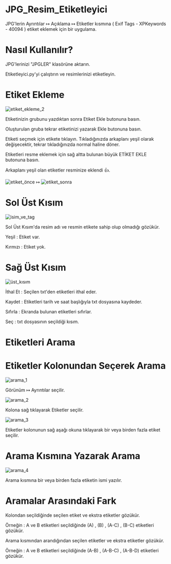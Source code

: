 # JPG_Resim_Etiketleyici
JPG'lerin Ayrıntılar ↦ Açıklama ↦ Etiketler kısmına ( Exif Tags - XPKeywords - 40094 ) etiket eklemek için bir uygulama.

# Nasıl Kullanılır?
JPG'lerinizi "JPGLER" klasörüne aktarın.

Etiketleyici.py'yi çalıştırın ve resimlerinizi etiketleyin.

# Etiket Ekleme
![etiket_ekleme_2](https://github.com/tashteg0/JPG_Resim_Etiketleyici/assets/100838566/2504a60f-8d7f-4244-bd95-0eb001b6e1f2)

Etiketinizin grubunu yazdıktan sonra Etiket Ekle butonuna basın. 

Oluşturulan gruba tekrar etiketinizi yazarak Ekle butonuna basın.

Etiketi seçmek için etikete tıklayın. Tıkladığınızda arkaplanı yeşil olarak değişecektir, tekrar tıkladığınızda normal haline döner.

Etiketleri resme eklemek için sağ altta bulunan büyük ETİKET EKLE butonuna basın.

Arkaplanı yeşil olan etiketler resminize eklendi 👍.

![etiket_önce](https://github.com/tashteg0/JPG_Resim_Etiketleyici/assets/100838566/b4bd9d02-bc1f-4bd7-a827-a072d00127ea)   ↦
![etiket_sonra](https://github.com/tashteg0/JPG_Resim_Etiketleyici/assets/100838566/75781508-1961-4547-9e4b-18139e2b1763)

# Sol Üst Kısım

![isim_ve_tag](https://github.com/tashteg0/JPG_Resim_Etiketleyici/assets/100838566/1d6426ee-345a-4dfe-a528-3dd246dcb116)

Sol Üst Kısım'da resim adı ve resmin etikete sahip olup olmadığı gözükür.

Yeşil : Etiket var.

Kırmızı : Etiket yok.

# Sağ Üst Kısım

![üst_kısım](https://github.com/tashteg0/JPG_Resim_Etiketleyici/assets/100838566/80e15340-7f72-46ad-8907-350c88e71a0f)

İthal Et : Seçilen txt'den etiketleri ithal eder.

Kaydet : Etiketleri tarih ve saat başlığıyla txt dosyasına kaydeder.

Sıfırla : Ekranda bulunan etiketleri sıfırlar.

Seç : txt dosyasının seçildiği kısım.

# Etiketleri Arama

# Etiketler Kolonundan Seçerek Arama

![arama_1](https://github.com/tashteg0/JPG_Resim_Etiketleyici/assets/100838566/ba5924c6-a60e-40aa-b0b6-2ef48e179d60)

Görünüm ↦ Ayrıntılar seçilir.

![arama_2](https://github.com/tashteg0/JPG_Resim_Etiketleyici/assets/100838566/efee1811-5054-4e5c-9386-9f901f79ad27)

Kolona sağ tıklayarak Etiketler seçilir.

![arama_3](https://github.com/tashteg0/JPG_Resim_Etiketleyici/assets/100838566/babb1578-599f-4647-8048-d0cab93d950f)

Etiketler kolonunun sağ aşağı okuna tıklayarak bir veya birden fazla etiket seçilir.

# Arama Kısmına Yazarak Arama

![arama_4](https://github.com/tashteg0/JPG_Resim_Etiketleyici/assets/100838566/8553d2d1-bd5e-4ba3-8080-e2ef749dffdd)

Arama kısmına bir veya birden fazla etiketin ismi yazılır.

# Aramalar Arasındaki Fark

Kolondan seçildiğinde seçilen etiket ve ekstra etiketler gözükür.

Örneğin : A ve B etiketleri seçildiğinde (A) , (B) , (A-C) , (B-C) etiketleri gözükür.

Arama kısmından arandığından seçilen etiketler ve ekstra etiketler gözükür.

Örneğin : A ve B etiketleri seçildiğinde (A-B) , (A-B-C) , (A-B-D) etiketleri gözükür.
